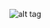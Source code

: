 ![alt tag](https://raw.githubusercontent.com/Wigsinator/smugFaces/master/02%20-%20Miscellaneous/You%20wouldn't%20download.png)